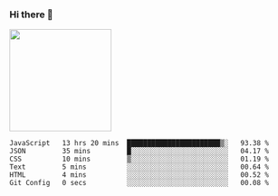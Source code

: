 ### Hi there 👋

<!--
**hwolf0610/hwolf0610** is a ✨ _special_ ✨ repository because its `README.md` (this file) appears on your GitHub profile.

Here are some ideas to get you started:

- 🔭 I’m currently working on ...
- 🌱 I’m currently learning ...
- 👯 I’m looking to collaborate on ...
- 🤔 I’m looking for help with ...
- 💬 Ask me about ...
- 📫 How to reach me: ...
- 😄 Pronouns: ...
- ⚡ Fun fact: ...
-->

<img height="180em" src="https://github-readme-stats.vercel.app/api?username=hwolf0610&show_icons=true&hide_border=true&&count_private=true&include_all_commits=true" />


<!--START_SECTION:waka-->

```text
JavaScript   13 hrs 20 mins  ███████████████████████▒░   93.38 %
JSON         35 mins         █░░░░░░░░░░░░░░░░░░░░░░░░   04.17 %
CSS          10 mins         ▒░░░░░░░░░░░░░░░░░░░░░░░░   01.19 %
Text         5 mins          ░░░░░░░░░░░░░░░░░░░░░░░░░   00.64 %
HTML         4 mins          ░░░░░░░░░░░░░░░░░░░░░░░░░   00.52 %
Git Config   0 secs          ░░░░░░░░░░░░░░░░░░░░░░░░░   00.08 %
```

<!--END_SECTION:waka-->
